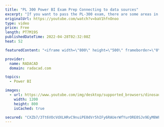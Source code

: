 ```yaml
---
title: "PL 300 Power BI Exam Prep Connecting to data sources"
excerpt: "If you want to pass the PL-300 exam, there are some areas in that your skills will be assessed, and one of those is identifying and connecting to the data source and changing data source settings. Power BI Supports over 140 data sources, each data source has some connection configurations. In this video,"
originalUrl: https://youtube.com/watch?v=baV1hfnOnoo
type: video
price: Free
length: PT7M19S
publishedDateTime: 2022-04-28T02:32:08Z
heat: 52

featuredContent: "<iframe width=\"800\" height=\"500\" frameborder=\"0\" src=\"https://www.youtube.com/embed/baV1hfnOnoo\" allow=\"accelerometer; autoplay; encrypted-media; gyroscope; picture-in-picture\" allowfullscreen></iframe>"

provider:
  name: RADACAD
  domain: radacad.com

topics:
  - Power BI

images:
  - url: https://www.youtube.com/img/desktop/supported_browsers/dinosaur.png
    width: 1200
    height: 800
    isCached: true

secured: "CXZb7/3Tt6VOcVdXLHRvC9nuiPE0dVr5hIFy6RAUerWfYurORE0SJv9EyM8WFqSWqWX4M2oW2cRFXUT63Th3qbI9cWNrzybv5YD0VwCCPAL7/e24jrfWoVf5FZFcK27ZesmIMitCfowIu7uwECvZ3fod4N9GOCcLBXfSLfbqgFS7MuZi6AxUll+oqbyvzkDUA4lBXtI6ss+8+766RJVLXDww9Q4twPLXktjdNqZOj9DxAMh08CjYirhd3wZYxpgNxMcWZ5DpbAQvt9CAOzvTD15pfnGX/BvpJR3aZGSOtWg1z/unJQz+nAxz83d7my2pO6OX/JEFX1cTqt92K4dzwXUCOaI3+Q8NYpAhhcUWCW/8MfjW03jCKX5v1/2F7ywRTpnSP0TZJF2htnO7sgBdRuW8OFRjN0gbkcXDlMxsZVI=;EPAD/bhRomEE5CSJ1VZRVw=="
---
```


